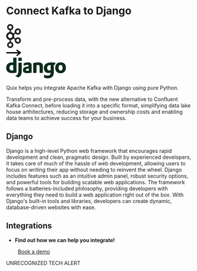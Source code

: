 # Connect Kafka to Django

<div class="connect-images cards blog-grid-card" markdown>
<div>
<img src="../images/kafka_logo.png" width="40px" />
</div>
<div>
<img src="../images/arrow.svg" width="40px" />
</div>
<div>
<img src="./images/django_1.jpg" />
</div>
</div>

Quix helps you integrate Apache Kafka with Django using pure Python.

Transform and pre-process data, with the new alternative to Confluent Kafka Connect, before loading it into a specific format, simplifying data lake house arthitectures, reducing storage and ownership costs and enabling data teams to achieve success for your business.

## Django

Django is a high-level Python web framework that encourages rapid development and clean, pragmatic design. Built by experienced developers, it takes care of much of the hassle of web development, allowing users to focus on writing their app without needing to reinvent the wheel. Django includes features such as an intuitive admin panel, robust security options, and powerful tools for building scalable web applications. The framework follows a batteries-included philosophy, providing developers with everything they need to build a web application right out of the box. With Django's built-in tools and libraries, developers can create dynamic, database-driven websites with ease.

## Integrations

<div class="grid cards" markdown>

- __Find out how we can help you integrate!__

    <a class="md-button md-button--primary" href="https://share.hsforms.com/1iW0TmZzKQMChk0lxd_tGiw4yjw2?__hstc=175542013.2303933fbd746c0ac86d9ccbe9bc9100.1728383268831.1729603416735.1729620918855.31&__hssc=175542013.1.1729620918855&__hsfp=2132701734" target="_blank" style="margin:.5rem;">Book a demo</a>

</div>


UNRECOGNIZED TECH ALERT


